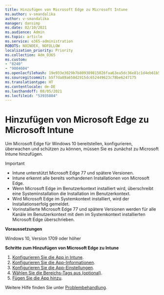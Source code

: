 ```yaml
---
title: Hinzufügen von Microsoft Edge zu Microsoft Intune
ms.author: v-smandalika
author: v-smandalika
manager: dansimp
ms.date: 02/10/2021
ms.audience: Admin
ms.topic: article
ms.service: o365-administration
ROBOTS: NOINDEX, NOFOLLOW
localization_priority: Priority
ms.collection: Adm_O365
ms.custom:
- "8240"
- "9004604"
ms.openlocfilehash: 19e933e3029b7b809389815026faa63ea5dc36e81c1d4eb61b52b848fa1461a1
ms.sourcegitcommit: b5f7da89a650d2915dc652449623c78be6247175
ms.translationtype: HT
ms.contentlocale: de-DE
ms.lasthandoff: 08/05/2021
ms.locfileid: "53935804"
---
```

# <a name="add-microsoft-edge-to-microsoft-intune"></a>Hinzufügen von Microsoft Edge zu Microsoft Intune

Um Microsoft Edge für Windows 10 bereitstellen, konfigurieren, überwachen und schützen zu können, müssen Sie es zunächst zu Microsoft Intune hinzufügen.

> [!IMPORTANT]
- Intune unterstützt Microsoft Edge 77 und spätere Versionen.
- Intune erkennt alle bereits vorhandenen Installationen von Microsoft Edge.
- Wenn Microsoft Edge im Benutzerkontext installiert wird, überschreibt eine Systeminstallation die Installation im Benutzerkontext.
- Wird Microsoft Edge im Systemkontext installiert, wird der Installationserfolg gemeldet.
- Vorinstallierte Microsoft Edge 77 und spätere Versionen werden für alle Kanäle im Benutzerkontext mit dem im Systemkontext installierten Microsoft Edge überschrieben.

**Voraussetzungen**

Windows 10, Version 1709 oder höher

**Schritte zum Hinzufügen von Microsoft Edge zu Intune**

1. [Konfigurieren Sie die App in Intune](https://docs.microsoft.com/mem/intune/apps/apps-windows-edge).
2. [Konfigurieren Sie die App-Informationen](https://docs.microsoft.com/mem/intune/apps/apps-windows-edge).
3. [Konfigurieren Sie die App-Einstellungen](https://docs.microsoft.com/mem/intune/apps/apps-windows-edge).
4. [Wählen Sie die Bereichs-Tags aus (optional)](https://docs.microsoft.com/mem/intune/apps/apps-windows-edge).
5. [Fügen Sie die App hinzu](https://docs.microsoft.com/mem/intune/apps/apps-windows-edge).

Weitere Hilfe finden Sie unter [Problembehandlung](https://docs.microsoft.com/mem/intune/apps/apps-windows-edge).




